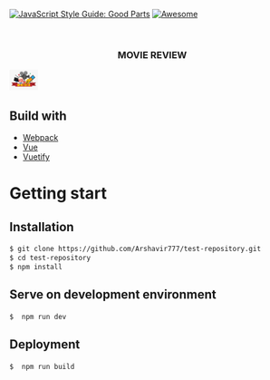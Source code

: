 [![JavaScript Style Guide: Good Parts](https://img.shields.io/badge/code%20style-goodparts-brightgreen.svg?style=flat)](https://github.com/dwyl/goodparts "JavaScript The Good Parts")
[![Awesome](https://awesome.re/badge.svg)](https://awesome.re) 

<!-- PROJECT LOGO -->
<br />
<p align="center">
  
  <h3 align="center">MOVIE REVIEW</h3>
  <a href="https://github.com/othneildrew/Best-README-Template">
    <img src="logo.png" alt="Logo" width="10%" height="10%">
  </a>

## Build with
<ul>
  <li> <a href="https://webpack.org/"> Webpack </a> </li>
  <li> <a href="https://vuejs.org/"> Vue </a> </li>
  <li> <a href="https://vuetifyjs.com"> Vuetify </a> </li>
</ul>

# Getting start 
## Installation 
```
$ git clone https://github.com/Arshavir777/test-repository.git
$ cd test-repository
$ npm install
```
## Serve on development environment
```
$  npm run dev 
```
## Deployment
```
$  npm run build 
```
